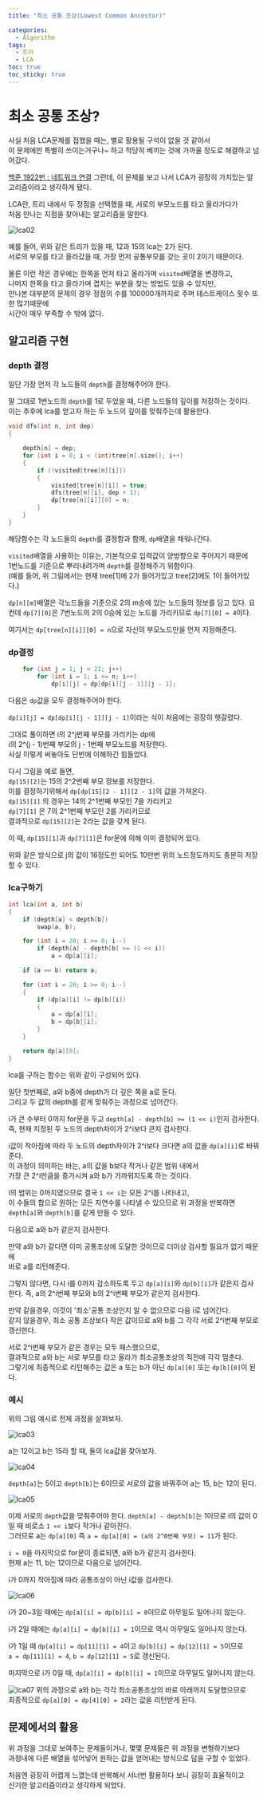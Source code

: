 ```yaml
---
title: "최소 공통 조상(Lowest Common Ancestor)"

categories:
  - Algorithm
tags:
  - 트리
  - LCA
toc: true
toc_sticky: true
---
```


# 최소 공통 조상?

사실 처음 LCA문제를 접했을 때는, 별로 활용될 구석이 없을 것 같아서  
이 문제에만 특별히 쓰이는거구나~ 하고 적당히 베끼는 것에 가까울 정도로 해결하고 넘어갔다.

[백준 1922번 : 네트워크 연결](https://www.acmicpc.net/problem/3176)
그런데, 이 문제를 보고 나서 LCA가 굉장히 가치있는 알고리즘이라고 생각하게 됐다.

LCA란, 트리 내에서 두 정점을 선택했을 때, 서로의 부모노드를 타고 올라가다가  
처음 만나는 지점을 찾아내는 알고리즘을 말한다.

![lca02](https://user-images.githubusercontent.com/68958979/107871738-b77f3500-6ee7-11eb-9db1-d7a5f23be00b.png)

예를 들어, 위와 같은 트리가 있을 때, 12과 15의 lca는 2가 된다.  
서로의 부모를 타고 올라갔을 때, 가장 먼저 공통부모를 갖는 곳이 2이기 때문이다.

물론 이런 작은 경우에는 한쪽을 먼저 타고 올라가며 `visited`배열을 변경하고,  
나머지 한쪽을 타고 올라가며 겹치는 부분을 찾는 방법도 있을 수 있지만,  
만나본 대부분의 문제의 경우 정점의 수를 100000개까지로 주며 테스트케이스 횟수 또한 많기때문에  
시간이 매우 부족할 수 밖에 없다.

## 알고리즘 구현

### depth 결정

일단 가장 먼저 각 노드들의 `depth`를 결정해주어야 한다.

말 그대로 1번노드의 `depth`를 1로 두었을 때, 다른 노드들의 깊이를 저장하는 것이다.  
이는 추후에 lca를 얻고자 하는 두 노드의 깊이를 맞춰주는데 활용한다.

```cpp
void dfs(int n, int dep)
{

    depth[n] = dep;
    for (int i = 0; i < (int)tree[n].size(); i++)
    {
        if (!visited[tree[n][i]])
        {
            visited[tree[n][i]] = true;
            dfs(tree[n][i], dep + 1);
            dp[tree[n][i]][0] = n;
        }
    }
}
```

해당함수는 각 노드들의 `depth`를 결정함과 함께, `dp`배열을 채워나간다.

`visited`배열을 사용하는 이유는, 기본적으로 입력값이 양방향으로 주어지기 때문에  
1번노드를 기준으로 뿌리내려가며 `depth`를 결정해주기 위함이다.  
(예를 들어, 위 그림에서는 현재 tree[1]에 2가 들어가있고 tree[2]에도 1이 들어가있다.)

`dp[n][m]`배열은 각노드들을 기준으로 2의 m승에 있는 노드들의 정보를 담고 있다.
요컨데 `dp[7][0]`은 7번노드의 2의 0승에 있는 노드를 가리키므로 `dp[7][0] = 4`이다.

여기서는 `dp[tree[n][i]][0] = n`으로 자신의 부모노드만을 먼저 지정해준다.

### dp결정

```cpp
    for (int j = 1; j < 21; j++)
        for (int i = 1; i <= n; i++)
            dp[i][j] = dp[dp[i][j - 1]][j - 1];
```

다음은 `dp`값을 모두 결정해주어야 한다.

`dp[i][j] = dp[dp[i][j - 1]][j - 1]`이라는 식이 처음에는 굉장히 헷갈렸다.

그대로 풀이하면 i의 2^j번째 부모를 가리키는 dp에  
i의 2^(j - 1)번째 부모의 j - 1번째 부모노드를 저장한다.  
사실 이렇게 써놓아도 단번에 이해하긴 힘들었다.

다시 그림을 예로 들면,  
`dp[15][2]`는 15의 2^2번째 부모 정보를 저장한다.  
이를 결정하기위해서 `dp[dp[15][2 - 1]][2 - 1]`의 값을 가져온다.  
`dp[15][1]` 의 경우는 14의 2^1번째 부모인 7을 가리키고  
`dp[7][1]` 은 7의 2^1번째 부모인 2를 가리키므로  
결과적으로 `dp[15][2]`는 2라는 값을 갖게 된다.

이 때, `dp[15][1]`과 `dp[7][1]`은 for문에 의해 이미 결정되어 있다.

위와 같은 방식으로 j의 값이 16정도만 되어도 10만번 위의 노드정도까지도 충분히 저장할 수 있다.

### lca구하기

```cpp
int lca(int a, int b)
{
    if (depth[a] < depth[b])
        swap(a, b);

    for (int i = 20; i >= 0; i--)
        if (depth[a] - depth[b] >= (1 << i))
            a = dp[a][i];

    if (a == b) return a;

    for (int i = 20; i >= 0; i--)
    {
        if (dp[a][i] != dp[b][i])
        {
            a = dp[a][i];
            b = dp[b][i];
        }
    }

    return dp[a][0];
}
```

lca를 구하는 함수는 위와 같이 구성되어 있다.

일단 첫번째로, a와 b중에 depth가 더 깊은 쪽을 a로 둔다.  
그리고 두 값의 depth를 같게 맞춰주는 과정으로 넘어간다.

i가 큰 수부터 0까지 for문을 두고 `depth[a] - depth[b] >= (1 << i)`인지 검사한다.  
즉, 현재 지정된 두 노드의 depth차이가 2^i보다 큰지 검사한다.

i값이 작아짐에 따라 두 노드의 depth차이가 2^i보다 크다면 a의 값을 `dp[a][i]`로 바꿔준다.  
이 과정이 의미하는 바는, a의 값을 b보다 작거나 같은 범위 내에서  
가장 큰 2^i만큼을 증가시켜 a와 b가 가까워지도록 하는 것이다.

i의 범위는 0까지였으므로 결국 `1 << i`는 모든 2^i를 나타내고,  
이 수들의 합으로 원하는 모든 자연수를 나타낼 수 있으므로 위 과정을 반복하면
`depth[a]`와 `depth[b]`를 같게 만들 수 있다.

다음으로 a와 b가 같은지 검사한다.

만약 a와 b가 같다면 이미 공통조상에 도달한 것이므로 더이상 검사할 필요가 없기 때문에  
바로 a를 리턴해준다.

그렇지 않다면, 다시 i를 0까지 감소하도록 두고 `dp[a][i]`와 `dp[b][i]`가 같은지 검사한다.
즉, a의 2^i번째 부모와 b의 2^i번째 부모가 같은지 검사한다.

만약 같을경우, 이것이 '최소'공통 조상인지 알 수 없으므로 다음 i로 넘어간다.  
같지 않을경우, 최소 공통 조상보다 작은 값이므로 a와 b를 그 각각 서로 2^i번째 부모로 갱신한다.

서로 2^i번째 부모가 같은 경우는 모두 패스했으므로,  
결과적으로 a와 b는 서로 부모를 타고 올라가 최소공통조상의 직전에 각각 멈춘다.  
그렇기에 최종적으로 리턴해주는 값은 a 또는 b가 아닌 `dp[a][0]` 또는 `dp[b][0]`이 된다.

### 예시

위의 그림 예시로 전체 과정을 살펴보자.

![lca03](https://user-images.githubusercontent.com/68958979/107871739-b817cb80-6ee7-11eb-986d-5d9f43258519.png)

a는 12이고 b는 15라 할 때, 둘의 lca값을 찾아보자.

![lca04](https://user-images.githubusercontent.com/68958979/107871905-30cb5780-6ee9-11eb-989d-edd650fa963c.png)

`depth[a]`는 5이고 `depth[b]`는 6이므로 서로의 값을 바꿔주어 a는 15, b는 12이 된다.

![lca05](https://user-images.githubusercontent.com/68958979/107871908-31fc8480-6ee9-11eb-8388-ae43f34cb315.png)

이제 서로의 `depth`값을 맞춰주어야 한다.
`depth[a] - depth[b]`는 1이므로 i의 값이 0일 때 비로소 `1 << i`보다 작거나 같아진다.  
그러므로 a는 `dp[a][0]` 즉 `a = dp[a][0] = (a의 2^0번째 부모) = 11`가 된다.

`i = 0`을 마지막으로 for문이 종료되면, a와 b가 같은지 검사한다.  
현재 a는 11, b는 12이므로 다음으로 넘어간다.

i가 0까지 작아짐에 따라 공통조상이 아닌 i값을 검사한다.

![lca06](https://user-images.githubusercontent.com/68958979/107871909-31fc8480-6ee9-11eb-9cf8-54dd0c695ee4.png)

i가 20~3일 때에는 `dp[a][i] = dp[b][i] = 0`이므로 아무일도 일어나지 않는다.

i가 2일 때에는 `dp[a][i] = dp[b][i] = 1`이므로 역시 아무일도 일어나지 않는다.

i가 1일 때 `dp[a][i] = dp[11][1] = 4`이고 `dp[b][i] = dp[12][1] = 5`이므로  
`a = dp[11][1] = 4`, `b = dp[12][1] = 5`로 갱신된다.

마지막으로 i가 0일 때, `dp[a][i] = dp[b][i] = 1`이므로 아무일도 일어나지 않는다.

![lca07](https://user-images.githubusercontent.com/68958979/107871910-32951b00-6ee9-11eb-8cee-bd5ac1523be1.png)
위의 과정으로 a와 b는 각각 최소공통조상의 바로 아래까지 도달했으므로  
최종적으로 `dp[a][0] = dp[4][0] = 2`라는 값을 리턴받게 된다.

## 문제에서의 활용

위 과정을 그대로 보여주는 문제들이거나, 몇몇 문제들은 위 과정을 변형하기보다  
과정내에 다른 배열을 섞어넣어 원하는 값을 얻어내는 방식으로 답을 구할 수 있었다.

처음엔 굉장히 어렵게 느꼈는데 반복해서 서너번 활용하다 보니 굉장히 효율적이고  
신기한 알고리즘이라고 생각하게 되었다.
